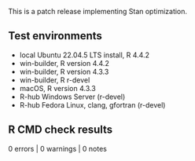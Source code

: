 This is a patch release implementing Stan optimization. 

## Test environments

* local Ubuntu 22.04.5 LTS install, R 4.4.2
* win-builder, R version 4.4.2 
* win-builder, R version 4.3.3
* win-builder, R r-devel
* macOS, R version 4.3.3
* R-hub Windows Server (r-devel)
* R-hub Fedora Linux, clang, gfortran (r-devel)

## R CMD check results

0 errors | 0 warnings | 0 notes




